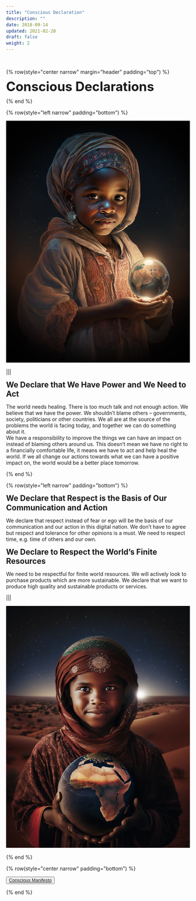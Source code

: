 ```yaml
---
title: "Conscious Declaration"
description: ""
date: 2018-09-14
updated: 2021-02-20
draft: false
weight: 2
---
```


<div class="container mx-auto">


<!-- section 2 (co-found) -->

<br>

{% row(style="center narrow" margin="header" padding="top") %}

<span style="font-size:2.5em; font-weight:bold; line-height:1em;"> Conscious Declarations</span>

{% end %}


{% row(style="left narrow" padding="bottom") %}

![Image](img/man111.png#medium#mx-auto)


|||


<span style="font-size:1.5em; font-weight:bold; line-height:1.2em;"> We Declare that We Have Power and We Need to Act</span>

<p>
The world needs healing. There is too much talk and not enough action. We believe that we have the power. We shouldn’t blame others – governments, society, politicians or other countries. We all are at the source of the problems the world is facing today, and together we can do something about it.
<br>
We have a responsibility to improve the things we can have an impact on instead of blaming others around us.
This doesn’t mean we have no right to a financially comfortable life, it means we have to act and help heal the world. If we all change our actions towards what we can have a positive impact on, the world would be a better place tomorrow.
</p>

{% end %}

{% row(style="left narrow" padding="bottom") %}

<span style="font-size:1.5em; font-weight:bold; line-height:1.2em;"> We Declare that Respect is the Basis of Our Communication and Action</span>

<p>
We declare that respect instead of fear or ego will be the basis of our communication and our action in this digital nation. We don’t have to agree but respect and tolerance for other opinions is a must. We need to respect time, e.g. time of others and our own.
</p>


<span style="font-size:1.5em; font-weight:bold; line-height:1.2em;"> We Declare to Respect the World’s Finite Resources</span>

<p>
We need to be respectful for finite world resources.
We will actively look to purchase products which are more sustainable.
We declare that we want to produce high quality and sustainable products or services.
</p>


|||


![Image](img/man2.png#medium#mx-auto)

{% end %}

{% row(style="center narrow" padding="bottom") %}

<button style="font-size:0.9em">[Conscious Manifesto](/manifesto/)</button>

{% end %}

</div>


